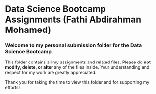 # Data Science Bootcamp Assignments (Fathi Abdirahman Mohamed)

### Welcome to my personal submission folder for the Data Science Bootcamp.

This folder contains all my assignments and related files. Please do **not modify, delete, or alter** any of the files inside. Your understanding and respect for my work are greatly appreciated.


Thank you for taking the time to view this folder and for supporting my efforts!
